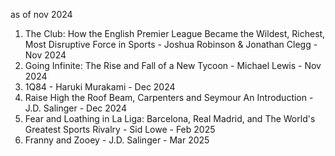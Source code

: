 as of nov 2024

1. The Club: How the English Premier League Became the Wildest, Richest, Most Disruptive Force in Sports - Joshua Robinson & Jonathan Clegg - Nov 2024
2. Going Infinite: The Rise and Fall of a New Tycoon - Michael Lewis - Nov 2024
3. 1Q84 - Haruki Murakami - Dec 2024
4. Raise High the Roof Beam, Carpenters and Seymour An Introduction - J.D. Salinger - Dec 2024
5. Fear and Loathing in La Liga: Barcelona, Real Madrid, and The World's Greatest Sports Rivalry - Sid Lowe - Feb 2025
6. Franny and Zooey - J.D. Salinger - Mar 2025
